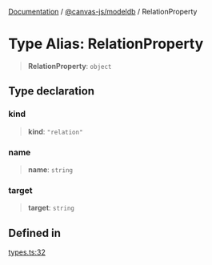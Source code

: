 [Documentation](../../../packages.md) / [@canvas-js/modeldb](../index.md) / RelationProperty

# Type Alias: RelationProperty

> **RelationProperty**: `object`

## Type declaration

### kind

> **kind**: `"relation"`

### name

> **name**: `string`

### target

> **target**: `string`

## Defined in

[types.ts:32](https://github.com/canvasxyz/canvas/blob/62d177fb446565afa753f83091e84331fbd47245/packages/modeldb/src/types.ts#L32)
